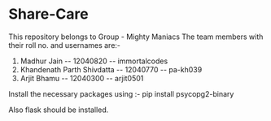 # Share-Care
This repository belongs to Group - Mighty Maniacs
The team members with their roll no. and usernames are:-
1. Madhur Jain -- 12040820 -- immortalcodes
2. Khandenath Parth Shivdatta -- 12040770 -- pa-kh039
3. Arjit Bhamu -- 12040300 -- arjit0501


Install the necessary packages using :-
pip install psycopg2-binary


Also flask should be installed.
